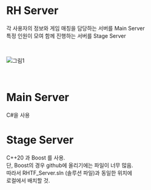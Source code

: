# RH Server

각 사용자의 정보와 게임 매칭을 담당하는 서버를 Main Server  
특정 인원이 모여 함께 진행하는 서버를 Stage Server    

<br/>

![그림1](https://github.com/Mgcllee/RHTF/assets/73012050/185fac8e-ff83-459d-af59-f4135fb1ae22)

<br/>

# Main Server

C#을 사용

# Stage Server
C++20 과 Boost 를 사용.  
단, Boost의 경우 github에 올리기에는 파일이 너무 많음.  
따라서 RHTF_Server.sln (솔루션 파일)과 동일한 위치에  
로컬에서 배치할 것.

